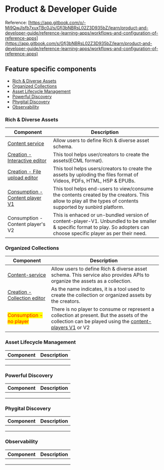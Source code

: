 # Product & Developer Guide

Reference: [https://app.gitbook.com/o/-Mi9QwJlsfb7xuxTBc0J/s/Gfj3bNBRsL02Z3D935bZ/learn/product-and-developer-guide/reference-learning-apps/workflows-and-configuration-of-reference-apps](https://app.gitbook.com/s/Gfj3bNBRsL02Z3D935bZ/learn/product-and-developer-guide/reference-learning-apps/workflows-and-configuration-of-reference-apps)



## Feature specific components

* [Rich & Diverse Assets](./#rich-and-diverse-assets)
* [Organized Collections ](./#organized-collections)
* [Asset Lifecycle Management ](./#asset-lifecycle-management)
* [Powerful Discovery ](./#powerful-discovery)
* [Phygital Discovery ](./#phygital-discovery)
* [Observability](./#observability)

### Rich & Diverse Assets

| Component                                                | Description                                                                                                                                                              |
| -------------------------------------------------------- | ------------------------------------------------------------------------------------------------------------------------------------------------------------------------ |
| [Content service](content-service/)                      | Allow users to define Rich & diverse asset schema.                                                                                                                       |
| [Creation - Interactive editor](editors/editor.md)       | This tool helps user/creators to create the assets(ECML format).                                                                                                         |
| [Creation - File upload editor](editors/generic-editor/) | This tool helps users/creators to create the assets by uploding the files format of  Videos, PDFs, HTML, H5P & EPUBs.                                                    |
| [Consumption - Content player V1](player/common-player/) | This tool helps end-users to view/consume the contents created by the creators. This allow to play all the types of contents supported by sunbird platform.              |
| Consumption - Content player's V2                        | This is enhaced or un-bundled version of content-player-V1. Unbundled to be smaller & specific format to play. So adopters can choose specific player as per their need. |

### Organized Collections

| Component                                                     | Description                                                                                                                                                                    |
| ------------------------------------------------------------- | ------------------------------------------------------------------------------------------------------------------------------------------------------------------------------ |
| [Content-service](content-service/)                           | Allow users to define Rich & diverse asset schema. This service also provides APIs to organize the assets as a collection.                                                     |
| [Creation - Collection editor](editors/collection-editor-v2/) | As the name indicates, it is a tool used to create the collection or organized assets by the creators.                                                                         |
| <mark style="color:red;">Consumption - no player</mark>       | There is no player to consume or represent a collection at present. But the assets of the collection can be played using the [content-players V1](player/common-player/) or V2 |

### Asset Lifecycle Management

| Component | Description |
| --------- | ----------- |
|           |             |
|           |             |
|           |             |

### Powerful Discovery

| Component | Description |
| --------- | ----------- |
|           |             |
|           |             |
|           |             |

### Phygital Discovery

| Component | Description |
| --------- | ----------- |
|           |             |
|           |             |
|           |             |

### Observability

| Component | Description |
| --------- | ----------- |
|           |             |
|           |             |
|           |             |

